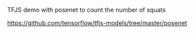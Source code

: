 TFJS demo with posenet to count the number of squats

https://github.com/tensorflow/tfjs-models/tree/master/posenet
